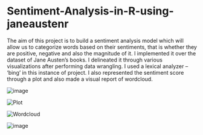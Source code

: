 # Sentiment-Analysis-in-R-using-janeaustenr
The aim of this project is to build a sentiment analysis model which will allow us to categorize words based on their sentiments, that is whether they are positive, negative and also the magnitude of it. I implemented it over the dataset of Jane Austen’s books.  I delineated it through various visualizations after performing data wrangling. I used a lexical analyzer – ‘bing’ in this instance of project. I also represented the sentiment score through a plot and also made a visual report of wordcloud.


![image](https://user-images.githubusercontent.com/62463773/105628225-bcf5dc00-5e61-11eb-91bd-739e105dd0d7.png)


![Plot](https://user-images.githubusercontent.com/62463773/105628274-09411c00-5e62-11eb-870d-cfc36e4aab8b.png)


![Wordcloud](https://user-images.githubusercontent.com/62463773/105628289-13fbb100-5e62-11eb-9b8f-fdc9a1a2ea45.png)


![image](https://user-images.githubusercontent.com/62463773/105629169-7b682f80-5e67-11eb-8ce5-47296c15a95b.png)
